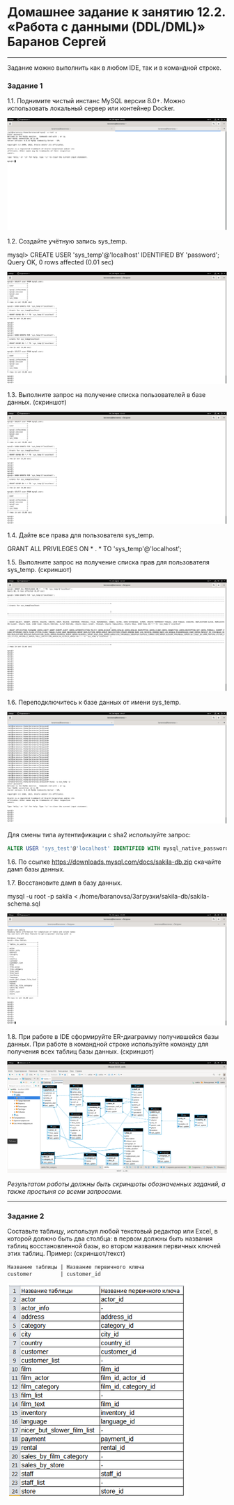 # Домашнее задание к занятию 12.2. «Работа с данными (DDL/DML)» Баранов Сергей


---


Задание можно выполнить как в любом IDE, так и в командной строке.


### Задание 1

1.1. Поднимите чистый инстанс MySQL версии 8.0+. Можно использовать локальный сервер или контейнер Docker.

![monitoring](https://github.com/12sergey12/12.2_-DDL-DML-/blob/main/images/12.2-1.1.png)

1.2. Создайте учётную запись sys_temp. 

mysql> CREATE USER 'sys_temp'@'localhost' IDENTIFIED BY 'password';
Query OK, 0 rows affected (0.01 sec)

![monitoring](https://github.com/12sergey12/12.2_-DDL-DML-/blob/main/images/12.2-1.3.png)

1.3. Выполните запрос на получение списка пользователей в базе данных. (скриншот)

![monitoring](https://github.com/12sergey12/12.2_-DDL-DML-/blob/main/images/12.2-1.3.png)

1.4. Дайте все права для пользователя sys_temp. 

GRANT ALL PRIVILEGES ON * . * TO 'sys_temp'@'localhost';

1.5. Выполните запрос на получение списка прав для пользователя sys_temp. (скриншот)

![monitoring](https://github.com/12sergey12/12.2_-DDL-DML-/blob/main/images/12.2-1.5.png)

1.6. Переподключитесь к базе данных от имени sys_temp.

![monitoring](https://github.com/12sergey12/12.2_-DDL-DML-/blob/main/images/12.2-1.6.png)

Для смены типа аутентификации с sha2 используйте запрос: 

```sql
ALTER USER 'sys_test'@'localhost' IDENTIFIED WITH mysql_native_password BY 'password';
```
1.6. По ссылке https://downloads.mysql.com/docs/sakila-db.zip скачайте дамп базы данных.

1.7. Восстановите дамп в базу данных.

mysql -u root -p sakila < /home/baranovsa/Загрузки/sakila-db/sakila-schema.sql

![monitoring](https://github.com/12sergey12/12.2_-DDL-DML-/blob/main/images/12.2-1.7.png)

1.8. При работе в IDE сформируйте ER-диаграмму получившейся базы данных. При работе в командной строке используйте команду для получения всех таблиц базы данных. (скриншот)

![monitoring](https://github.com/12sergey12/12.2_-DDL-DML-/blob/main/images/12.2-1.8.png)

*Результатом работы должны быть скриншоты обозначенных заданий, а также простыня со всеми запросами.*


---


### Задание 2


Составьте таблицу, используя любой текстовый редактор или Excel, в которой должно быть два столбца: в первом должны быть названия таблиц восстановленной базы, во втором названия первичных ключей этих таблиц. Пример: (скриншот/текст)
```
Название таблицы | Название первичного ключа
customer         | customer_id
```

![monitoring](https://github.com/12sergey12/12.2_-DDL-DML-/blob/main/images/%D1%82%D0%B0%D0%B1%D0%BB%D0%B8%D1%86%D0%B0.png)






